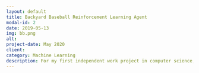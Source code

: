 ```yaml
---
layout: default
title: Backyard Baseball Reinforcement Learning Agent
modal-id: 2
date: 2019-05-13
img: bb.png
alt:
project-date: May 2020
client:
category: Machine Learning
description: For my first independent work project in computer science, I developed a Reinforcement Learning (RL) model to play the Game Boy game "Backyard Baseball" (2006). By implementing a Deep Q-Network with a Convolutional Neural Network architecture, I successfully trained an agent to hit home runs and throw strikes.
---
```

